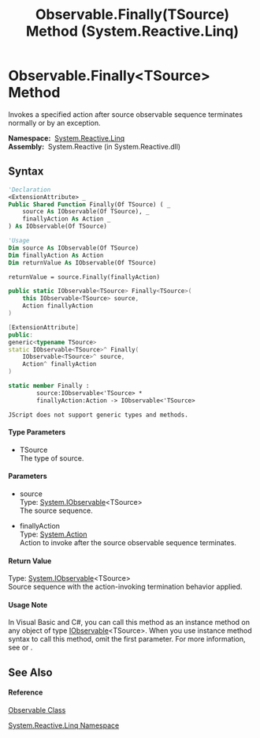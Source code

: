 ﻿---
title: Observable.Finally(TSource) Method  (System.Reactive.Linq)
TOCTitle: Finally(TSource) Method
ms:assetid: M:System.Reactive.Linq.Observable.Finally``1(System.IObservable{``0},System.Action)
ms:mtpsurl: https://msdn.microsoft.com/en-us/library/Hh212133(v=VS.103)
ms:contentKeyID: 36069831
ms.date: 06/28/2011
mtps_version: v=VS.103
f1_keywords:
- System.Reactive.Linq.Observable.Finally``1
dev_langs:
- CSharp
- JScript
- VB
- FSharp
- c++
---

# Observable.Finally\<TSource\> Method

Invokes a specified action after source observable sequence terminates normally or by an exception.

**Namespace:**  [System.Reactive.Linq](hh211929\(v=vs.103\).md)  
**Assembly:**  System.Reactive (in System.Reactive.dll)

## Syntax

``` vb
'Declaration
<ExtensionAttribute> _
Public Shared Function Finally(Of TSource) ( _
    source As IObservable(Of TSource), _
    finallyAction As Action _
) As IObservable(Of TSource)
```

``` vb
'Usage
Dim source As IObservable(Of TSource)
Dim finallyAction As Action
Dim returnValue As IObservable(Of TSource)

returnValue = source.Finally(finallyAction)
```

``` csharp
public static IObservable<TSource> Finally<TSource>(
    this IObservable<TSource> source,
    Action finallyAction
)
```

``` c++
[ExtensionAttribute]
public:
generic<typename TSource>
static IObservable<TSource>^ Finally(
    IObservable<TSource>^ source, 
    Action^ finallyAction
)
```

``` fsharp
static member Finally : 
        source:IObservable<'TSource> * 
        finallyAction:Action -> IObservable<'TSource> 
```

``` jscript
JScript does not support generic types and methods.
```

#### Type Parameters

  - TSource  
    The type of source.

#### Parameters

  - source  
    Type: [System.IObservable](https://msdn.microsoft.com/en-us/library/Dd990377)\<TSource\>  
    The source sequence.  

<!-- end list -->

  - finallyAction  
    Type: [System.Action](https://msdn.microsoft.com/en-us/library/Bb534741)  
    Action to invoke after the source observable sequence terminates.  

#### Return Value

Type: [System.IObservable](https://msdn.microsoft.com/en-us/library/Dd990377)\<TSource\>  
Source sequence with the action-invoking termination behavior applied.  

#### Usage Note

In Visual Basic and C\#, you can call this method as an instance method on any object of type [IObservable](https://msdn.microsoft.com/en-us/library/Dd990377)\<TSource\>. When you use instance method syntax to call this method, omit the first parameter. For more information, see [](https://msdn.microsoft.com/en-us/library/Bb384936) or [](https://msdn.microsoft.com/en-us/library/Bb383977).

## See Also

#### Reference

[Observable Class](hh244252\(v=vs.103\).md)

[System.Reactive.Linq Namespace](hh211929\(v=vs.103\).md)

